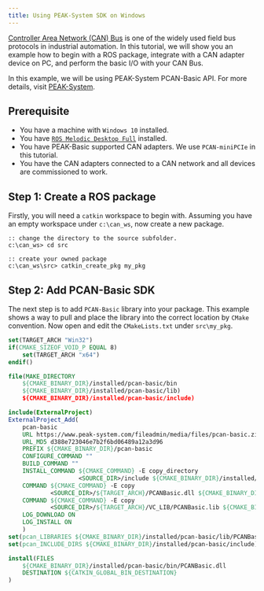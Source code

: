```yaml
---
title: Using PEAK-System SDK on Windows
---
```


[Controller Area Network (CAN) Bus][can] is one of the widely used field bus protocols in industrial automation.
In this tutorial, we will show you an example how to begin with a ROS package, integrate with a CAN adapter device on PC, and perform the basic I/O with your CAN Bus.

In this example, we will be using PEAK-System PCAN-Basic API. For more details, visit [PEAK-System][peak].

## Prerequisite
  * You have a machine with `Windows 10` installed.
  * You have [`ROS Melodic Desktop Full`](https://wiki.ros.org/Installation/Windows) installed.
  * You have PEAK-Basic supported CAN adapters.
    We use `PCAN-miniPCIe` in this tutorial.
  * You have the CAN adapters connected to a CAN network and all devices are commissioned to work.

## Step 1: Create a ROS package

Firstly, you will need a `catkin` workspace to begin with.
Assuming you have an empty workspace under `c:\can_ws`, now create a new package.

```Batchfile
:: change the directory to the source subfolder.
c:\can_ws> cd src

:: create your owned package
c:\can_ws\src> catkin_create_pkg my_pkg
```

## Step 2: Add PCAN-Basic SDK

The next step is to add `PCAN-Basic` library into your package.
This example shows a way to pull and place the library into the correct location by `CMake` convention.
Now open and edit the `CMakeLists.txt` under `src\my_pkg`.

```CMake
set(TARGET_ARCH "Win32")
if(CMAKE_SIZEOF_VOID_P EQUAL 8)
    set(TARGET_ARCH "x64")
endif()

file(MAKE_DIRECTORY
    ${CMAKE_BINARY_DIR}/installed/pcan-basic/bin
    ${CMAKE_BINARY_DIR}/installed/pcan-basic/lib)
    ${CMAKE_BINARY_DIR}/installed/pcan-basic/include)

include(ExternalProject)
ExternalProject_Add(
    pcan-basic
    URL https://www.peak-system.com/fileadmin/media/files/pcan-basic.zip
    URL_MD5 d388e723046e7b2f6bd06489a12a3d96
    PREFIX ${CMAKE_BINARY_DIR}/pcan-basic
    CONFIGURE_COMMAND ""
    BUILD_COMMAND ""
    INSTALL_COMMAND ${CMAKE_COMMAND} -E copy_directory
                    <SOURCE_DIR>/include ${CMAKE_BINARY_DIR}/installed/pcan-basic/include
    COMMAND ${CMAKE_COMMAND} -E copy
            <SOURCE_DIR>/${TARGET_ARCH}/PCANBasic.dll ${CMAKE_BINARY_DIR}/installed/pcan-basic/bin
    COMMAND ${CMAKE_COMMAND} -E copy
            <SOURCE_DIR>/${TARGET_ARCH}/VC_LIB/PCANBasic.lib ${CMAKE_BINARY_DIR}/installed/pcan-basic/lib
    LOG_DOWNLOAD ON
    LOG_INSTALL ON
    )
set(pcan_LIBRARIES ${CMAKE_BINARY_DIR}/installed/pcan-basic/lib/PCANBasic.lib)
set(pcan_INCLUDE_DIRS ${CMAKE_BINARY_DIR}/installed/pcan-basic/include)

install(FILES
    ${CMAKE_BINARY_DIR}/installed/pcan-basic/bin/PCANBasic.dll
    DESTINATION ${CATKIN_GLOBAL_BIN_DESTINATION}
)
```



[can]: https://en.wikipedia.org/wiki/CAN_bus
[peak]: https://www.peak-system.com/?&L=1
